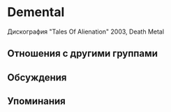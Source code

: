 # Demental

Дискография
"Tales Of Alienation" 2003, Death Metal

## Отношения с другими группами


## Обсуждения


## Упоминания

